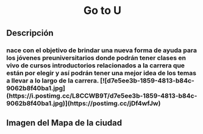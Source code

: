 <center> <h1>Go to U</h1> </center>
<h2> Descripción
<h3> nace con el objetivo de brindar una nueva forma de ayuda para los jóvenes preuniversitarios donde podrán tener clases en vivo de cursos introductorios relacionados a la carrera que están por elegir y así podrán tener una mejor idea de los temas a llevar a lo largo de la carrera.
[![d7e5ee3b-1859-4813-b84c-9062b8f40ba1.jpg](https://i.postimg.cc/L8CCWB9T/d7e5ee3b-1859-4813-b84c-9062b8f40ba1.jpg)](https://postimg.cc/jDf4wfJw)
<h2> Imagen del Mapa de la ciudad 
